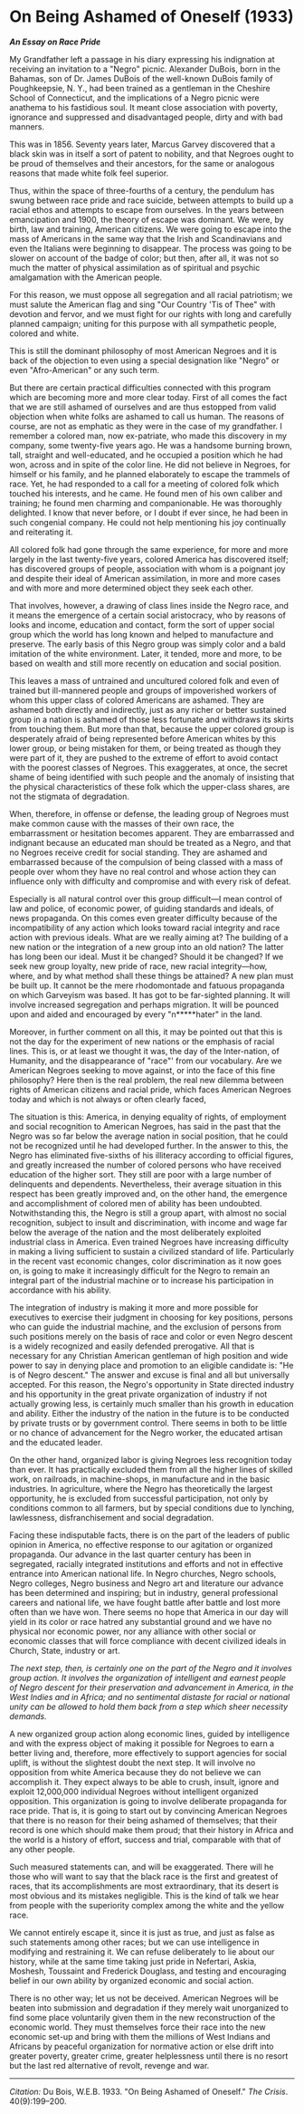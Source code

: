 <!--
title:   On Being Ashamed of Oneself
author:  Du Bois, W.E.B.
journal: The Crisis
year:    1933
volume:  40
issue:   9
pages:   199-200
-->
# On Being Ashamed of Oneself (1933)

 ***An Essay on Race Pride***

My Grandfather left a passage in his diary expressing his indignation at receiving an invitation to a "Negro" picnic. Alexander DuBois, born in the Bahamas, son of Dr. James DuBois of the well-known DuBois family of Poughkeepsie, N. Y., had been trained as a gentleman in the Cheshire School of Connecticut, and the implications of a Negro picnic were anathema to his fastidious soul. It meant close association with poverty, ignorance and suppressed and disadvantaged people, dirty and with bad manners.

This was in 1856. Seventy years later, Marcus Garvey discovered that a black skin was in itself a sort of patent to nobility, and that Negroes ought to be proud of themselves and their ancestors, for the same or analogous reasons that made white folk feel superior.

Thus, within the space of three-fourths of a century, the pendulum has swung between race pride and race suicide, between attempts to build up a racial ethos and attempts to escape from ourselves. In the years between emancipation and 1900, the theory of escape was dominant. We were, by birth, law and training, American citizens. We were going to escape into the mass of Americans in the same way that the Irish and Scandinavians and even the Italians were beginning to disappear. The process was going to be slower on account of the badge of color; but then, after all, it was not so much the matter of physical assimilation as of spiritual and psychic amalgamation with the American people.

For this reason, we must oppose all segregation and all racial patriotism; we must salute the American flag and sing "Our Country 'Tis of Thee" with devotion and fervor, and we must fight for our rights with long and carefully planned campaign; uniting for this purpose with all sympathetic people, colored and white.

This is still the dominant philosophy of most American Negroes and it is back of the objection to even using a special designation like "Negro" or even "Afro-American" or any such term.

But there are certain practical difficulties connected with this program which are becoming more and more clear today. First of all comes the fact that we are still ashamed of ourselves and are thus estopped from valid objection when white folks are ashamed
 to call us human. The reasons of course, are not as emphatic as they were in the case of my grandfather. I remember a colored man, now ex-patriate, who made this discovery in my company, some twenty-five years ago. He was a handsome burning brown, tall, straight and well-educated, and he occupied a position which he had won, across and in spite of the color line. He did not believe in Negroes, for himself or his family, and he planned elaborately to escape the trammels of race. Yet, he had responded to a call for a meeting of colored folk which touched his interests, and he came. He found men of his own caliber and training; he found men charming and companionable. He was thoroughly delighted. I know that never before, or I doubt if ever since, he had been in such congenial company. He could not help mentioning his joy continually and reiterating it.

All colored folk had gone through the same experience, for more and more largely in the last twenty-five years, colored America has discovered itself; has discovered groups of people, association with whom is a poignant joy and despite their ideal of American assimilation, in more and more cases and with more and more determined object they seek each other.

That involves, however, a drawing of class lines inside the Negro race, and it means the emergence of a certain social aristocracy, who by reasons of looks and income, education and contact, form the sort of upper social group which the world has long known and helped to manufacture and preserve. The early basis of this Negro group was simply color and a bald imitation of the white environment. Later, it tended, more and more, to be based on wealth and still more recently on education and social position.

This leaves a mass of untrained and uncultured colored folk and even of trained but ill-mannered people and groups of impoverished workers of whom this upper class of colored Americans are ashamed. They are ashamed both directly and indirectly, just as any richer or better sustained group in a nation is ashamed of those less fortunate and withdraws its skirts from touching them. But more than that, because the upper colored group is desperately afraid of being represented before American whites by this lower group, or being mistaken for them, or being treated as though they were part of it, they are pushed to the extreme of effort to avoid contact with the poorest classes of Negroes. This exaggerates, at once, the secret shame of being identified with such people and the anomaly of insisting that the physical characteristics of these folk which the upper-class shares, are not the stigmata of degradation.

When, therefore, in offense or defense, the leading group of Negroes must make common cause with the masses of their own race, the embarrassment or hesitation becomes apparent. They are embarrassed and indignant because an educated man should be treated as a Negro, and that no Negroes receive credit for social standing. They are ashamed and embarrassed because of the compulsion of being classed with a mass of people over whom they have no real control and whose action they can influence only with difficulty and compromise and with every risk of defeat.

Especially is all natural control over this group difficult—I mean control of law and police, of economic power, of guiding standards and ideals, of news propaganda. On this comes even greater difficulty because of the incompatibility of any action which looks toward racial integrity and race action with previous ideals. What are we really aiming at? The building of a new nation or the integration of a new group into an old nation? The latter has long been our ideal. Must it be changed? Should it be changed? If we seek new group loyalty, new pride of race, new racial integrity—how, where, and by what method shall these things be attained? A new plan must be built up. It cannot be the mere rhodomontade and fatuous propaganda on which Garveyism was based. It has got to be far-sighted planning. It will involve increased segregation and perhaps migration. It will be pounced upon and aided and encouraged by every "n*****hater" in the land.

Moreover, in further comment on all this, it may be pointed out that this is not the day for the experiment of new nations or the emphasis of racial lines. This is, or at least we thought it was, the day of the Inter-nation, of Humanity, and the disappearance of "race"' from our vocabulary. Are we American Negroes seeking to move against, or into the face of this fine philosophy? Here then is the real problem, the real new dilemma between rights of American citizens and racial pride, which faces American Negroes today and which is not always or often clearly faced,

The situation is this: America, in denying equality of rights, of employment and social recognition to American Negroes, has said in the past that the Negro was so far below the average nation in social position, that he could not be recognized until he had developed further. In the answer to this, the Negro has eliminated five-sixths of his illiteracy according to official figures, and greatly increased the number of colored persons who have received education of the higher sort. They still are poor with a large number of delinquents and dependents. Nevertheless, their average situation in this respect has been greatly improved and, on the other hand, the emergence and accomplishment of colored men of ability has been undoubted. Notwithstanding this, the Negro is still a group apart, with almost no social recognition, subject to insult and discrimination, with income and wage far below the average of the nation and the most deliberately exploited industrial class in America. Even trained Negroes have increasing difficulty in making a living sufficient to sustain a civilized standard of life. Particularly in the recent vast economic changes, color discrimination as it now goes on, is going to make it increasingly difficult for the Negro to remain an integral part of the industrial machine or to increase his participation in accordance with his ability.

The integration of industry is making it more and more possible for executives to exercise their judgment in choosing for key positions, persons who can guide the industrial machine, and the exclusion of persons from such positions merely on the basis of race and color or even Negro descent is a widely recognized and easily defended prerogative. All that is necessary for any Christian American gentleman of high position and wide power to say in denying place and promotion to an eligible candidate is: "He is of Negro descent." The answer and excuse is final and all but universally accepted. For this reason, the Negro's opportunity in State directed industry and his opportunity in the great private organization of industry if not actually growing less, is certainly much smaller than his growth in education and ability. Either the industry of the nation in the future is to be conducted by private trusts or by government control. There seems in both to be little or no chance of advancement for the Negro worker, the educated artisan and the educated leader.

On the other hand, organized labor is giving Negroes less recognition today than ever. It has practically excluded them from all the higher lines of skilled work, on railroads, in machine-shops, in manufacture and in the basic industries. In agriculture, where the Negro has theoretically the largest opportunity, he is excluded from successful participation, not only by conditions common to all farmers, but by special conditions due to lynching, lawlessness, disfranchisement and social degradation.

Facing these indisputable facts, there is on the part of the leaders of public opinion in America, no effective response to our agitation or organized propaganda. Our advance in the last quarter century has been in segregated, racially integrated institutions and efforts and not in effective entrance into American national life. In Negro churches, Negro schools, Negro colleges, Negro business and Negro art and literature our advance has been determined and inspiring; but in industry, general professional careers and national life, we have fought battle after battle and lost more often than we have won. There seems no hope that America in our day will yield in its color or race hatred any substantial ground and we have no physical nor economic power, nor any alliance with other social or economic classes that will force compliance with decent civilized ideals in Church, State, industry or art.

*The next step, then, is certainly one on the part of the Negro and it involves group action. It involves the organization of intelligent and earnest people of Negro descent for their preservation and advancement in America, in the West Indies and in Africa; and no sentimental distaste for racial or national unity can be allowed to hold them back from a step which sheer necessity demands.*

A new organized group action along economic lines, guided by intelligence and with the express object of making it possible for Negroes to earn a better living and, therefore, more effectively to support agencies for social uplift, is without the slightest doubt the next step. It will involve no opposition from white America because they do not believe we can accomplish it. They expect always to be able to crush, insult, ignore and exploit 12,000,000 individual Negroes without intelligent organized opposition. This organization is going to involve deliberate propaganda for race pride. That is, it is going to start out by convincing American Negroes that there is no reason for their being ashamed of themselves; that their record is one which should make them proud; that their history in Africa and the world is a history of effort, success and trial, comparable with that of any other people.

Such measured statements can, and will be exaggerated. There will he those who will want to say that the black race is the first and greatest of races, that its accomplishments are most extraordinary, that its desert is most obvious and its mistakes negligible. This is the kind of talk we hear from people with the superiority complex among the white and the yellow race.

We cannot entirely escape it, since it is just as true, and just as false as such statements among other races; but we can use intelligence in modifying and restraining it. We can refuse deliberately to lie about our history, while at the same time taking just pride in Nefertari, Askia, Moshesh, Toussaint and Frederick Douglass, and testing and encouraging belief in our own ability by organized economic and social action.

There is no other way; let us not be deceived. American Negroes will be beaten into submission and degradation if they merely wait unorganized to find some place voluntarily given them in the new reconstruction of the economic world. They must themselves force their race into the new economic set-up and bring with them the millions of West Indians and Africans by peaceful organization for normative action or else drift into greater poverty, greater crime, greater helplessness until there is no resort but the last red alternative of revolt, revenge and war.

_________________
*Citation:* Du Bois, W.E.B. 1933. "On Being Ashamed of Oneself." *The Crisis*. 40(9):199&ndash;200.
